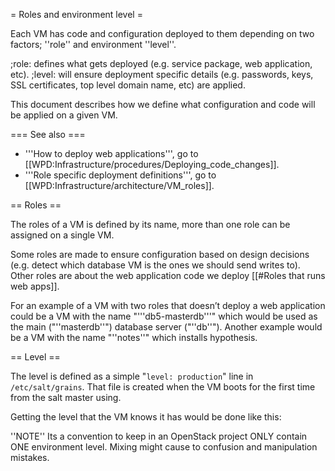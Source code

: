 = Roles and environment level =

Each VM has code and configuration deployed to them depending on two factors; ''role'' and environment ''level''. 

;role: defines what gets deployed (e.g. service package, web application, etc).
;level: will ensure deployment specific details (e.g. passwords, keys, SSL certificates, top level domain name, etc) are applied.

This document describes how we define what configuration and code will be applied on a given VM.

=== See also ===

* '''How to deploy web applications''', go to [[WPD:Infrastructure/procedures/Deploying_code_changes]].
* '''Role specific deployment definitions''', go to [[WPD:Infrastructure/architecture/VM_roles]].

== Roles ==

The roles of a VM is defined by its name, more than one role can be assigned on a single VM. 

Some roles are made to ensure configuration based on design decisions (e.g. detect which database VM is the ones we should send writes to). Other roles are about the web application code we deploy [[#Roles that runs web apps]].

For an example of a VM with two roles that doesn’t deploy a web application could be a VM with the name "'''db5-masterdb'''" which would be used as the main ("''masterdb''") database server ("''db''").  Another example would be a VM with the name "''notes''" which installs hypothesis.

== Level ==

The level is defined as a simple "<code>level: production</code>" line in <code>/etc/salt/grains</code>. That file is created when the VM boots for the first time from the salt master using.

Getting the level that the VM knows it has would be done like this:

''NOTE'' Its a convention to keep in an OpenStack project ONLY contain ONE environment level. Mixing might cause to confusion and manipulation mistakes.